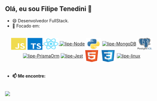 ## Olá, eu sou Filipe Tenedini 👋



- 😄 Desenvolvedor FullStack.
- 🎯 Focado em:


<div align="center" style="display: inline_block"><br>
  <a href="https://developer.mozilla.org/en-US/docs/Web/JavaScript"><img align="center" alt="lipe-Js" height="40" width="50" src="https://raw.githubusercontent.com/devicons/devicon/master/icons/javascript/javascript-plain.svg"></a>
  <a href="https://www.typescriptlang.org/docs/"><img align="center" alt="lipe-Ts" height="40" width="50" src="https://raw.githubusercontent.com/devicons/devicon/master/icons/typescript/typescript-plain.svg">
  <a href="https://react.dev/"><img align="center" alt="lipe-React" height="40" width="50" src="https://raw.githubusercontent.com/devicons/devicon/master/icons/react/react-original.svg">
  <a href="https://nodejs.org/en/docs"><img align="center" alt="lipe-Node" height="40" width="50"  src="https://cdn.jsdelivr.net/gh/devicons/devicon/icons/nodejs/nodejs-original.svg"></a>
  <a href="https://docs.python.org/3/"><img align="center" alt="lipe-Python" height="40" width="50" src="https://raw.githubusercontent.com/devicons/devicon/master/icons/python/python-original.svg"></a>
  <a href="https://www.mongodb.com/"><img align="center" alt="lipe-MongoDB" height="40" width="50"  src="https://img.icons8.com/color/512/mongodb.png"></a>
  <a href="https://www.postgresql.org/"><img align="center" alt="lipe-PostgreSQL" height="40" width="50"  src="https://raw.githubusercontent.com/devicons/devicon/master/icons/postgresql/postgresql-original-wordmark.svg"></a>
  <a href="https://www.prisma.io/"><img align="center" alt="lipe-PrismaOrm" height="40" width="50"  src="https://storage.googleapis.com/eti-academy/courses/curso-de-nestjs-com-prisma-orm.png"></a>
  <a href="https://jestjs.io/pt-BR/"><img align="center" alt="lipe-Jest" height="40" width="50"  src="https://miro.medium.com/v2/resize:fit:600/1*i37IyHf6vnhqWIA9osxU3w.png"></a>
  <a href="https://developer.mozilla.org/en-US/docs/Web/HTML"><img align="center" alt="lipe-HTML" height="40" width="50" src="https://raw.githubusercontent.com/devicons/devicon/master/icons/html5/html5-original.svg"></a>
  <a href="https://developer.mozilla.org/en-US/docs/Web/CSS"><img align="center" alt="lipe-CSS" height="40" width="50" src="https://raw.githubusercontent.com/devicons/devicon/master/icons/css3/css3-original.svg"></a>
  <a href=""><img align="center" alt="lipe-linux" height="40" width="50" src="https://camo.githubusercontent.com/5827f82f2c2d9c5bad33de64e073659d1a57032b31009b8127189be6876916d4/68747470733a2f2f63646e2e6a7364656c6976722e6e65742f67682f64657669636f6e732f64657669636f6e2f69636f6e732f6c696e75782f6c696e75782d6f726967696e616c2e737667"> </a>
</div>

<br>

 - #### 📫 Me encontre:
<br>
<div> 
  <a href="https://www.linkedin.com/in/filipe-tenedini-1532061b9/" target="_blank"><img src="https://img.shields.io/badge/-LinkedIn-%230077B5?style=for-the-badge&logo=linkedin&logoColor=white" target="_blank"></a> 
</div>
